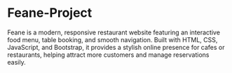 # Feane-Project
Feane is a modern, responsive restaurant website featuring an interactive food menu, table booking, and smooth navigation. Built with HTML, CSS, JavaScript, and Bootstrap, it provides a stylish online presence for cafes or restaurants, helping attract more customers and manage reservations easily.
